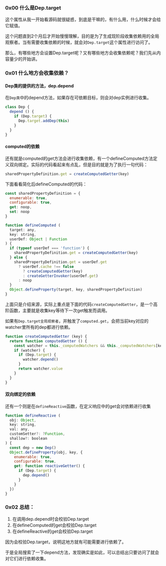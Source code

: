 ### 0x00 什么是Dep.target
这个属性从我一开始看源码就很疑惑，到底是干嘛的，有什么用，什么时候才会给它赋值。

这个问题直到2个月后才开始慢慢理解，目的是为了生成现阶段收集依赖用的全局观察者。当有需要收集依赖的时候，就会对`Dep.target`这个属性进行访问了。

那么，有哪些地方会设置Dep.target呢？又有哪些地方会收集依赖呢？我们先从内容量少的开始讲。

### 0x01 什么地方会收集依赖？

#### Dep类的提供的方法，dep.depend
在`Dep类`中的depend方法，如果存在可依赖目标，则会对dep实例进行收集。

```javascript
class Dep {
  depend () {
    if (Dep.target) {
      Dep.target.addDep(this)
    }
  }
}
```

#### computed的依赖

还有就是computed的get方法会进行收集依赖，有一个defineComputed方法定义双向绑定。实际的代码看起来有点乱，但是目的就是为了执行一句代码：
```javascript
sharedPropertyDefinition.get = createComputedGetter(key)
```

下面看看简化后defineComputed的代码：

```javascript
const sharedPropertyDefinition = {
  enumerable: true,
  configurable: true,
  get: noop,
  set: noop
}

function defineComputed (
  target: any,
  key: string,
  userDef: Object | Function
) {
  if (typeof userDef === 'function') {
    sharedPropertyDefinition.get = createComputedGetter(key)
  } else {
    sharedPropertyDefinition.get = userDef.get 
      ? userDef.cache !== false 
        ? createComputedGetter(key)
        : createGetterInvoker(userDef.get)
      : noop
  }
  Object.defineProperty(target, key, sharedPropertyDefinition)
}
```

上面只是介绍来源，实际上重点是下面的代码`createComputedGetter`，是一个高阶函数，主要就是收集key等待下一次get触发而调用。

如果有`Dep.target全局观察者`，并触发了`computed.get`，会把当前key对应的watcher里所有的dep都进行依赖。

```javascript
function createComputedGetter (key) {
  return function computedGetter () {
    const watcher = this._computedWatchers && this._computedWatchers[key]
    if (watcher) {
      if (Dep.target) {
        watcher.depend()
      }
      return watcher.value
    }
  }
}
```

#### 双向绑定的依赖

还有一个则是在`defineReactive`函数，在定义响应中的get会对依赖进行收集

```javascript
function defineReactive (
  obj: Object,
  key: string,
  val: any,
  customSetter?: ?Function,
  shallow?: boolean
) {
  const dep = new Dep()
  Object.defineProperty(obj, key, {
    enumerable: true,
    configurable: true,
    get: function reactiveGetter() {
      if (Dep.target) {
        dep.depend()
      }
    }
  })
}
```

### 0x02 总结：
1. 在调用dep.depend时会校验Dep.target
2. 在defineComputed的get会校验Dep.target
3. 在defineReactive的get会校验Dep.target

因为会校验Dep.target，说明这地方就有可能需要进行依赖了。

于是全局搜索了一下depend方法，发现确实是如此，可以总结出只要访问了就会对它们进行依赖收集。

